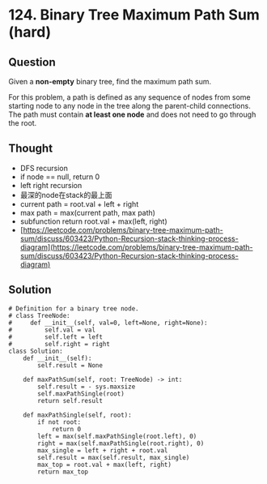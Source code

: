 # 124. Binary Tree Maximum Path Sum \(hard\)

## Question

Given a **non-empty** binary tree, find the maximum path sum.

For this problem, a path is defined as any sequence of nodes from some starting node to any node in the tree along the parent-child connections. The path must contain **at least one node** and does not need to go through the root.

## Thought

* DFS recursion
* if node == null, return 0
* left right recursion 
* 最深的node在stack的最上面
* current path = root.val + left + right
* max path = max\(current path, max path\)
* subfunction return root.val + max\(left, right\)
* [https://leetcode.com/problems/binary-tree-maximum-path-sum/discuss/603423/Python-Recursion-stack-thinking-process-diagram](https://leetcode.com/problems/binary-tree-maximum-path-sum/discuss/603423/Python-Recursion-stack-thinking-process-diagram)

## Solution

```text
# Definition for a binary tree node.
# class TreeNode:
#     def __init__(self, val=0, left=None, right=None):
#         self.val = val
#         self.left = left
#         self.right = right
class Solution:
    def __init__(self):
        self.result = None
        
    def maxPathSum(self, root: TreeNode) -> int:
        self.result = - sys.maxsize
        self.maxPathSingle(root)
        return self.result
    
    def maxPathSingle(self, root):
        if not root:
            return 0
        left = max(self.maxPathSingle(root.left), 0)
        right = max(self.maxPathSingle(root.right), 0)
        max_single = left + right + root.val
        self.result = max(self.result, max_single)
        max_top = root.val + max(left, right)
        return max_top
```

